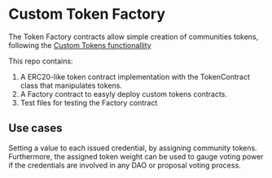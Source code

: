 # Custom Token Factory

The Token Factory contracts allow simple creation of communities tokens, following the [Custom Tokens functionallity](https://docs.minaprotocol.com/zkapps/writing-a-zkapp/feature-overview/custom-tokens)

This repo contains:
1. A ERC20-like token contract implementation with the TokenContract class that manipulates tokens.
2. A Factory contract to easyly deploy custom tokens contracts.
3. Test files for testing the Factory contract

## Use cases
Setting a value to each issued credential, by assigning community tokens.
Furthermore, the assigned token weight can be used to gauge voting power if the credentials are involved in any DAO or proposal voting process.

